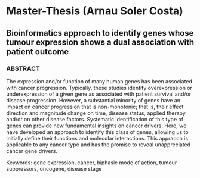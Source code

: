 # Master-Thesis (Arnau Soler Costa)

## Bioinformatics approach to identify genes whose tumour expression shows a dual association with patient outcome

### ABSTRACT

The expression and/or function of many human genes has been associated with cancer progression. Typically, these studies identify overexpression or underexpression of a given gene as associated with patient survival and/or disease progression. However, a substantial minority of genes have an impact on cancer progression that is non-monotonic; that is, their effect direction and magnitude change on time, disease status, applied therapy and/or on other disease factors. Systematic identification of this type of genes can provide new fundamental insights on cancer drivers. Here, we have developed an approach to identify this class of genes, allowing us to initially define their functions and molecular interactions. This appraoch is applicable to any cancer type and has the promise to reveal unappreciated cancer gene drivers.

Keywords: gene expression, cancer, biphasic mode of action, tumour suppressors, oncogene, disease stage
